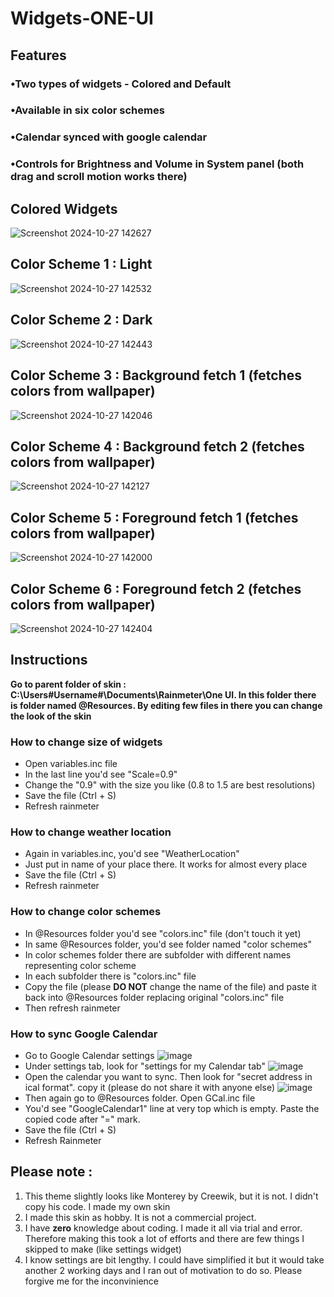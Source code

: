 # Widgets-ONE-UI
## Features
### •Two types of widgets - Colored and Default
### •Available in six color schemes
### •Calendar synced with google calendar
### •Controls for Brightness and Volume in System panel (both drag and scroll motion works there)

## Colored Widgets
![Screenshot 2024-10-27 142627](https://github.com/user-attachments/assets/1ba16755-4fa8-4714-ae9b-293fd2241262)

## Color Scheme 1 : Light
![Screenshot 2024-10-27 142532](https://github.com/user-attachments/assets/524a4e31-0807-4925-a766-2260a9ce7fbc)

## Color Scheme 2 : Dark
![Screenshot 2024-10-27 142443](https://github.com/user-attachments/assets/5c4d6ac3-ea4c-4dcc-b410-7dfb0c5c6d17)

## Color Scheme 3 : Background fetch 1 (fetches colors from wallpaper)
![Screenshot 2024-10-27 142046](https://github.com/user-attachments/assets/1886eedc-4dc8-43a3-b2ed-12618937b42d)

## Color Scheme 4 : Background fetch 2 (fetches colors from wallpaper)
![Screenshot 2024-10-27 142127](https://github.com/user-attachments/assets/30881907-a7fb-47a7-b789-81a5e918b997)

## Color Scheme 5 : Foreground fetch 1 (fetches colors from wallpaper)
![Screenshot 2024-10-27 142000](https://github.com/user-attachments/assets/983ee4eb-2fbd-4519-9d50-376da7356c62)

## Color Scheme 6 : Foreground fetch 2 (fetches colors from wallpaper)
![Screenshot 2024-10-27 142404](https://github.com/user-attachments/assets/a77f772b-cae4-45e8-aea8-a533838cbfb1)

## Instructions
**Go to parent folder of skin : C:\Users\#Username#\Documents\Rainmeter\One UI. In this folder there is folder named @Resources. By editing few files in there you can change the look of the skin**
### How to change size of widgets
- Open variables.inc file
- In the last line you'd see "Scale=0.9"
- Change the "0.9" with the size you like (0.8 to 1.5 are best resolutions)
- Save the file (Ctrl + S)
- Refresh rainmeter

### How to change weather location
- Again in variables.inc, you'd see "WeatherLocation"
- Just put in name of your place there. It works for almost every place
- Save the file (Ctrl + S)
- Refresh rainmeter

### How to change color schemes
- In @Resources folder you'd see "colors.inc" file (don't touch it yet)
- In same @Resources folder, you'd see folder named "color schemes"
- In color schemes folder there are subfolder with different names representing color scheme
- In each subfolder there is "colors.inc" file
- Copy the file (please **DO NOT** change the name of the file) and paste it back into @Resources folder replacing original "colors.inc" file
- Then refresh rainmeter

### How to sync Google Calendar
- Go to Google Calendar settings ![image](https://github.com/user-attachments/assets/2a4890b8-cd8e-4df3-850c-8c8536503726)
- Under settings tab, look for "settings for my Calendar tab"
![image](https://github.com/user-attachments/assets/01f59fa9-f916-4a24-a3e5-5214d0cd9476)
- Open the calendar you want to sync. Then look for "secret address in ical format". copy it (please do not share it with anyone else) ![image](https://github.com/user-attachments/assets/4b72e47d-f3af-4f71-9913-119ccbc5b419)
- Then again go to @Resources folder. Open GCal.inc file
- You'd see "GoogleCalendar1" line at very top which is empty. Paste the copied code after "=" mark.
- Save the file (Ctrl + S)
- Refresh Rainmeter




## Please note : 
1. This theme slightly looks like Monterey by Creewik, but it is not. I didn't copy his code. I made my own skin
2. I made this skin as hobby. It is not a commercial project.
3. I have **zero** knowledge about coding. I made it all via trial and error. Therefore making this took a lot of efforts and there are few things I skipped to make (like settings widget)
4. I know settings are bit lengthy. I could have simplified it but it would take another 2 working days and I ran out of motivation to do so. Please forgive me for the inconvinience
